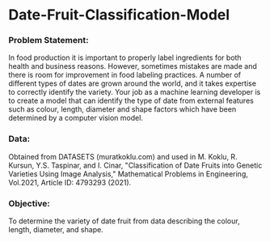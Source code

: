 # Date-Fruit-Classification-Model

### Problem Statement:
In food production it is important to properly label ingredients for both health and business reasons. However, sometimes mistakes are made and there is room for improvement in food labeling practices. A number of different types of dates are grown around the world, and it takes expertise to correctly identify the variety. Your job as a machine learning developer is to create a model that can identify the type of date from external features such as colour, length, diameter and shape factors which have been determined by a computer vision model.


### Data:
Obtained from DATASETS (muratkoklu.com) and used in M. Koklu, R. Kursun, Y.S. Taspinar, and I. Cinar, "Classification of Date Fruits into Genetic Varieties Using Image Analysis," Mathematical Problems in Engineering, Vol.2021, Article ID: 4793293 (2021).

### Objective: 
To determine the variety of date fruit from data describing the colour, length, diameter, and shape.
